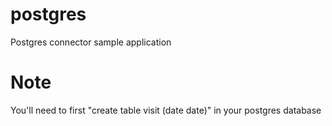 # postgres
Postgres connector sample application
# Note
You'll need to first "create table visit (date date)" in your postgres database
